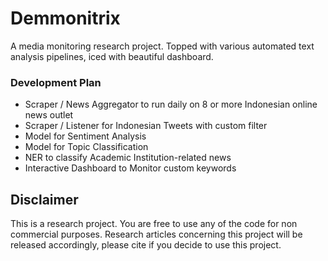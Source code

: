 # Demmonitrix
A media monitoring research project. Topped with various automated text analysis pipelines, iced with beautiful dashboard. 

### Development Plan
- Scraper / News Aggregator to run daily on 8 or more Indonesian online news outlet
- Scraper / Listener for Indonesian Tweets with custom filter
- Model for Sentiment Analysis
- Model for Topic Classification
- NER to classify Academic Institution-related news
- Interactive Dashboard to Monitor custom keywords

## Disclaimer
This is a research project. You are free to use any of the code for non commercial purposes. Research articles concerning this project will be released accordingly, please cite if you decide to use this project.
